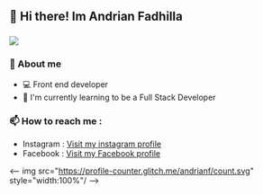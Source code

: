 ##  👋 Hi there! Im **Andrian Fadhilla**
### ![](https://komarev.com/ghpvc/?username=andrianf)
### 📖 About me
* 💻 Front end developer
* 🌱 I'm currently learning to be a Full Stack Developer
### 
### 📫 How to reach me :
* Instagram : [Visit my instagram profile](https://instagram.com/andrnnf)
* Facebook : [Visit my Facebook profile](https://www.facebook.com/andrnnf.andrnnf)

<-- img src="https://profile-counter.glitch.me/andrianf/count.svg" style="width:100%"/ -->
<!--
**andrnnf/andrnnf** is a ✨ _special_ ✨ repository because its `README.md` (this file) appears on your GitHub profile.

Here are some ideas to get you started:

- 🔭 I’m currently working on ...
- 🌱 I’m currently learning ...
- 👯 I’m looking to collaborate on ...
- 🤔 I’m looking for help with ...
- 💬 Ask me about ...
- 📫 How to reach me: ...
- 😄 Pronouns: ...
- ⚡ Fun fact: ...
-->
